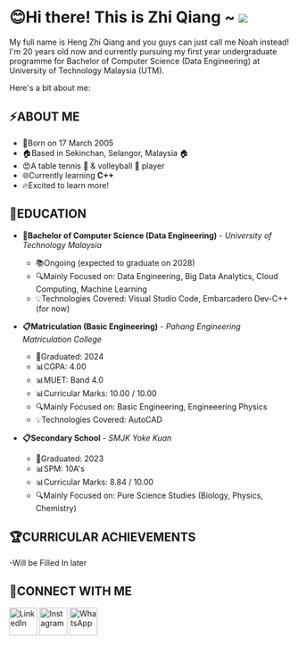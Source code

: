 # 😊Hi there! This is Zhi Qiang ~  ![](https://user-images.githubusercontent.com/18350557/176309783-0785949b-9127-417c-8b55-ab5a4333674e.gif)
My full name is Heng Zhi Qiang and you guys can just call me Noah instead! I'm 20 years old now and currently pursuing my first year undergraduate programme for Bachelor of Computer Science (Data Engineering) at University of Technology Malaysia (UTM).

Here's a bit about me:

<!--
**hengzhiqiang/hengzhiqiang** is a ✨ _special_ ✨ repository because its `README.md` (this file) appears on your GitHub profile.-->
<!--
- 🔭 I’m currently working on ... 
- 🌱 I’m currently learning ...
- 👯 I’m looking to collaborate on ...
- 🤔 I’m looking for help with ...
- 💬 Ask me about ...
- 📫 How to reach me: Instagram (
- 😄 Pronouns: ...
- ⚡ Fun fact: ...
-->
<!-- <p style="font-family: 'Arial', serif; font-size: 16px; color: #444;"> gfd </p> -->
## ⚡ABOUT ME
- 👶Born on 17 March 2005
- 🏠Based in Sekinchan, Selangor, Malaysia 🏠  
- 😍A table tennis 🏓 & volleyball 🏐 player
- 🌐Currently learning **C++** 
- 🔥Excited to learn more!  
  
    
## 📖EDUCATION 

- **📝Bachelor of Computer Science (Data Engineering)** - 
  *University of Technology Malaysia*  
  - 📚Ongoing (expected to graduate on 2028)   
  - 🔍Mainly Focused on: Data Engineering, Big Data Analytics, Cloud Computing, Machine Learning
  - 💡Technologies Covered: Visual Studio Code, Embarcadero Dev-C++ (for now)    

- **📋Matriculation (Basic Engineering)** - 
  *Pahang Engineering Matriculation College*    
  - 📅Graduated: 2024   
  - 📊CGPA: 4.00
  - 📊MUET: Band 4.0  
  - 📊Curricular Marks: 10.00 / 10.00  
  - 🔍Mainly Focused on: Basic Engineering, Engineeering Physics  
  - 💡Technologies Covered: AutoCAD  
   
- **📋Secondary School** -
  *SMJK Yoke Kuan*
  - 📅Graduated: 2023   
  - 📊SPM: 10A's  
  - 📊Curricular Marks: 8.84 / 10.00   
  - 🔍Mainly Focused on: Pure Science Studies (Biology, Physics, Chemistry)

## 🏆CURRICULAR ACHIEVEMENTS 

-Will be Filled In later

## 📲CONNECT WITH ME 
[<img src="https://upload.wikimedia.org/wikipedia/commons/c/ca/LinkedIn_logo_initials.png" alt="LinkedIn" width="50" height="50">](https://www.linkedin.com/in/heng-zhi-qiang-zhi-qiang-666188194/)
[<img src="https://upload.wikimedia.org/wikipedia/commons/9/95/Instagram_logo_2022.svg" alt="Instagram" width="50" height="50">](https://www.instagram.com/z.qiang0317)
[<img src="https://upload.wikimedia.org/wikipedia/commons/thumb/6/6b/WhatsApp.svg/120px-WhatsApp.svg.png" alt="WhatsApp" width="50" height="50">](https://www.wasap.my/601111856068)
  
